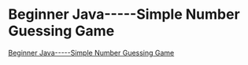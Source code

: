 # Beginner Java-----Simple Number Guessing Game
[Beginner Java-----Simple Number Guessing Game](https://aiwithcloud.com/2022/09/14/beginner_java_____simple_number_guessing_game/)